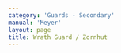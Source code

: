 ```yaml
---
category: 'Guards - Secondary'
manual: 'Meyer'
layout: page
title: Wrath Guard / Zornhut
---
```


<link rel="import" href="/bower_components/polymer/polymer.html">
<link rel="import" href="shared-styles.html">

<dom-module id="{{ page.url | split:'/' | last | remove: '.html' }}-element">
  <template>
    <style include="shared-styles">
      :host {
        display: block;

        padding: 10px;
      }
    </style>

    <div class="card">

      <h1>{{ page.title }}</h1>
      <p><blockquote>The Wrath Guard is so named because this posture displays a wrathful attitude. It is done thus: stand with your left foot forward, and hold your sword on your right shoulder, such that the blade hangs down behind prepared for a stroke. And it is to be noted here that all the techniques that are executed from the guard of the Ox can also be carried out from the Wrath posture, except that one uses different conduct to deceive the opponent in this quarter; and sometimes you can use this guard, sometimes the other.</blockquote></p>
      <img class="card-image" src="/manuals/meyer/images/guards/zornhut-illustration.jpg">

    </div>
  </template>

  <script>
    Polymer({
      is: '{{ page.url | split:'/' | last | remove: '.html' }}-element',
    });
  </script>
</dom-module>